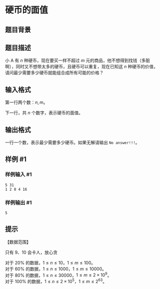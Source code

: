 # 硬币的面值

## 题目背景



## 题目描述

小 A 有 $n$ 种硬币，现在要买一样不超过 $m$ 元的商品，他不想得到找钱（多脏啊），同时又不想带太多的硬币，且硬币可以重复，现在已知这 $n$ 种硬币的价值，请问最少需要多少硬币就能组合成所有可能的价格？


## 输入格式

第一行两个数：$n, m$。

下一行，共 $n$ 个数字，表示硬币的面值。


## 输出格式

一行一个数，表示最少需要多少硬币。如果无解请输出 `No answer!!!`。

## 样例 #1

### 样例输入 #1
```
5 31
1 2 8 4 16
```

### 样例输出 #1

```
5
```

## 提示

【数据范围】

只有 9、10 会卡人，放心贪

对于 $20\%$ 的数据，$1 \le n \le 10$，$1 \le m \le 100$。  
对于 $60\%$ 的数据，$1 \le n \le 1000$，$1 \le m \le 10000$。  
对于 $80\%$ 的数据，$1 \le n \le 30000$，$1 \le m \le 2 \times {10}^9$。  
对于 $100\%$ 的数据，$1 \le n \le 2 \times {10}^5$，$1 \le m \le 2^{63}$。

